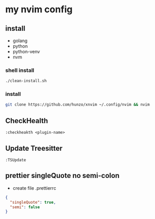 # my nvim config

## install

- golang
- python
- python-venv
- nvm

### shell install

```bash
./clean-install.sh
```

### install

```bash
git clone https://github.com/hunzo/xnvim ~/.config/nvim && nvim
```

## CheckHealth

```
:checkheakth <plugin-name>
```

## Update Treesitter

```
:TSUpdate
```

## prettier singleQuote no semi-colon

- create file .prettierrc

```json
{
  "singleQuote": true,
  "semi": false
}
```
